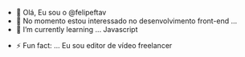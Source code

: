 - 👋 Olá, Eu sou o @felipeftav
- 👀 No momento estou interessado no desenvolvimento front-end ...
- 🌱 I’m currently learning ... Javascript
<!--- - 📫 How to reach me ... --->
- ⚡ Fun fact: ... Eu sou editor de vídeo freelancer
<!--- - 💞️ I’m looking to collaborate on ... --->


<!---
felipeftav/felipeftav is a ✨ special ✨ repository because its `README.md` (this file) appears on your GitHub profile.
You can click the Preview link to take a look at your changes.
--->
